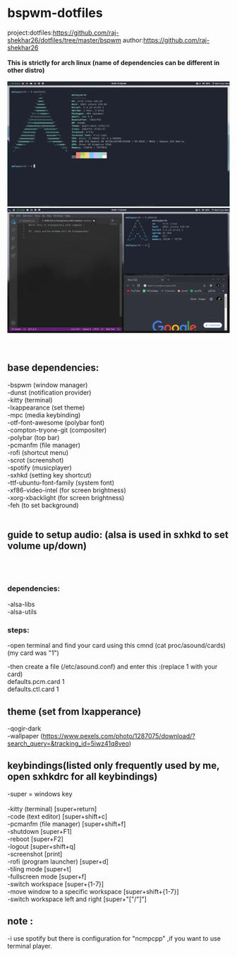 # bspwm-dotfiles

project:dotfiles:https://github.com/raj-shekhar26/dotfiles/tree/master/bspwm
author:https://github.com/raj-shekhar26
<br /><br />
**This is strictly for arch linux (name of dependencies can be different in other distro)**
<br /><br />
![Screenshot](neofetch.png) <br/>
![Screenshot](show.png)<br />
<br /><br />
## base dependencies:
-bspwm                  (window manager)<br />
-dunst                  (notification provider)<br />
-kitty                  (terminal)<br />
-lxappearance           (set theme)<br />
-mpc                    (media keybinding)<br />
-otf-font-awesome       (polybar font)<br />
-compton-tryone-git     (compositer)<br />
-polybar                (top bar)<br />
-pcmanfm                (file manager)<br />
-rofi                   (shortcut menu)<br />
-scrot                  (screenshot)<br />
-spotify                (musicplayer)<br />
-sxhkd                  (setting key shortcut)<br />
-ttf-ubuntu-font-family (system font)<br />
-xf86-video-intel       (for screen brightness)<br />
-xorg-xbacklight        (for screen brightness)<br />
-feh                    (to set background)
<br /><br />




## guide to setup audio: (alsa is used in sxhkd to set volume up/down)
<br /><br />
### dependencies:
-alsa-libs <br />
-alsa-utils <br />

### steps:
-open terminal and find your card using this cmnd (cat proc/asound/cards) <br />
(my card was "1") <br />

-then create a file (/etc/asound.conf) and enter this :(replace 1 with your card) <br />
defaults.pcm.card 1 <br />
defaults.ctl.card 1 <br />


## theme (set from lxapperance)
-qogir-dark <br />
-wallpaper (https://www.pexels.com/photo/1287075/download/?search_query=&tracking_id=5iwz41q8veo)

## keybindings(listed only frequently used by me, open sxhkdrc for all keybindings)
-super = windows key
<br/><br/>
-kitty (terminal) [super+return] <br />
-code (text editor) [super+shift+c] <br />
-pcmanfm (file manager) [super+shift+f] <br />
-shutdown [super+F1] <br />
-reboot [super+F2] <br />
-logout [super+shift+q] <br />
-screenshot [print] <br />
-rofi (program launcher) [super+d] <br />
-tiling mode [super+t] <br />
-fullscreen mode [super+f] <br />
-switch workspace [super+{1-7}] <br />
-move window to a specific workspace [super+shift+{1-7}] <br />
-switch workspace left and right [super+"["/"]"]<br />
## note :
-i use spotify but there is configuration for "ncmpcpp" ,if you want to use terminal player.
